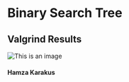 # Binary Search Tree


## Valgrind Results
![This is an image](valgrindResult.png)
#### Hamza Karakus
